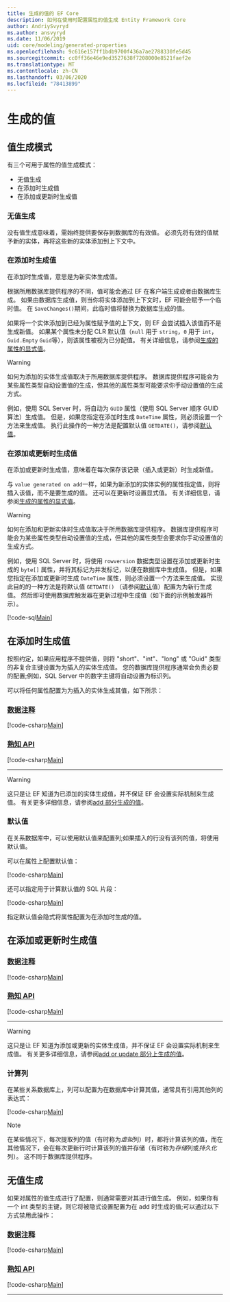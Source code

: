```yaml
---
title: 生成的值的 EF Core
description: 如何在使用时配置属性的值生成 Entity Framework Core
author: AndriySvyryd
ms.author: ansvyryd
ms.date: 11/06/2019
uid: core/modeling/generated-properties
ms.openlocfilehash: 9c616e157ff1bdb9700f436a7ae2788330fe5d45
ms.sourcegitcommit: cc0ff36e46e9ed3527638f7208000e8521faef2e
ms.translationtype: MT
ms.contentlocale: zh-CN
ms.lasthandoff: 03/06/2020
ms.locfileid: "78413899"
---
```

# <a name="generated-values"></a>生成的值

## <a name="value-generation-patterns"></a>值生成模式

有三个可用于属性的值生成模式：

* 无值生成
* 在添加时生成值
* 在添加或更新时生成值

### <a name="no-value-generation"></a>无值生成

没有值生成意味着，需始终提供要保存到数据库的有效值。 必须先将有效的值赋予新的实体，再将这些新的实体添加到上下文中。

### <a name="value-generated-on-add"></a>在添加时生成值

在添加时生成值，意思是为新实体生成值。

根据所用数据库提供程序的不同，值可能会通过 EF 在客户端生成或者由数据库生成。 如果由数据库生成值，则当你将实体添加到上下文时，EF 可能会赋予一个临时值。 在 `SaveChanges()`期间，此临时值将替换为数据库生成的值。

如果将一个实体添加到已经为属性赋予值的上下文，则 EF 会尝试插入该值而不是生成新值。 如果某个属性未分配 CLR 默认值（`null` 用于 `string`，`0` 用于 `int`，`Guid.Empty` `Guid`等），则该属性被视为已分配值。 有关详细信息，请参阅[生成的属性的显式值](../saving/explicit-values-generated-properties.md)。

> [!WARNING]
> 如何为添加的实体生成值取决于所用数据库提供程序。 数据库提供程序可能会为某些属性类型自动设置值的生成，但其他的属性类型可能要求你手动设置值的生成方式。
>
> 例如，使用 SQL Server 时，将自动为 `GUID` 属性（使用 SQL Server 顺序 GUID 算法）生成值。 但是，如果您指定在添加时生成 `DateTime` 属性，则必须设置一个方法来生成值。 执行此操作的一种方法是配置默认值 `GETDATE()`，请参阅[默认值](relational/default-values.md)。

### <a name="value-generated-on-add-or-update"></a>在添加或更新时生成值

在添加或更新时生成值，意味着在每次保存该记录（插入或更新）时生成新值。

与 `value generated on add`一样，如果为新添加的实体实例的属性指定值，则将插入该值，而不是要生成的值。 还可以在更新时设置显式值。 有关详细信息，请参阅[生成的属性的显式值](../saving/explicit-values-generated-properties.md)。

> [!WARNING]
> 如何在添加和更新实体时生成值取决于所用数据库提供程序。 数据库提供程序可能会为某些属性类型自动设置值的生成，但其他的属性类型会要求你手动设置值的生成方式。
>
> 例如，使用 SQL Server 时，将使用 `rowversion` 数据类型设置在添加或更新时生成的 `byte[]` 属性，并将其标记为并发标记，以便在数据库中生成值。 但是，如果您指定在添加或更新时生成 `DateTime` 属性，则必须设置一个方法来生成值。 实现此目的的一种方法是将默认值 `GETDATE()` （请参阅[默认](relational/default-values.md)值）配置为为新行生成值。 然后即可使用数据库触发器在更新过程中生成值（如下面的示例触发器所示）。
>
> [!code-sql[Main](../../../samples/core/Modeling/FluentAPI/ValueGeneratedOnAddOrUpdate.sql)]

## <a name="value-generated-on-add"></a>在添加时生成值

按照约定，如果应用程序不提供值，则将 "short"、"int"、"long" 或 "Guid" 类型的非复合主键设置为为插入的实体生成值。 您的数据库提供程序通常会负责必要的配置;例如，SQL Server 中的数字主键将自动设置为标识列。

可以将任何属性配置为为插入的实体生成其值，如下所示：

### <a name="data-annotations"></a>[数据注释](#tab/data-annotations)

[!code-csharp[Main](../../../samples/core/Modeling/DataAnnotations/ValueGeneratedOnAdd.cs?name=ValueGeneratedOnAdd&highlight=5)]

### <a name="fluent-api"></a>[熟知 API](#tab/fluent-api)

[!code-csharp[Main](../../../samples/core/Modeling/FluentAPI/ValueGeneratedOnAdd.cs?name=ValueGeneratedOnAdd&highlight=5)]

***

> [!WARNING]
> 这只是让 EF 知道为已添加的实体生成值，并不保证 EF 会设置实际机制来生成值。 有关更多详细信息，请参阅[add 部分生成的值](#value-generated-on-add)。

### <a name="default-values"></a>默认值

在关系数据库中，可以使用默认值来配置列;如果插入的行没有该列的值，将使用默认值。

可以在属性上配置默认值：

[!code-csharp[Main](../../../samples/core/Modeling/FluentAPI/DefaultValue.cs?name=DefaultValue&highlight=5)]

还可以指定用于计算默认值的 SQL 片段：

[!code-csharp[Main](../../../samples/core/Modeling/FluentAPI/DefaultValueSql.cs?name=DefaultValueSql&highlight=5)]

指定默认值会隐式将属性配置为在添加时生成的值。

## <a name="value-generated-on-add-or-update"></a>在添加或更新时生成值

### <a name="data-annotations"></a>[数据注释](#tab/data-annotations)

[!code-csharp[Main](../../../samples/core/Modeling/DataAnnotations/ValueGeneratedOnAddOrUpdate.cs?name=ValueGeneratedOnAddOrUpdate&highlight=5)]

### <a name="fluent-api"></a>[熟知 API](#tab/fluent-api)

[!code-csharp[Main](../../../samples/core/Modeling/FluentAPI/ValueGeneratedOnAddOrUpdate.cs?name=ValueGeneratedOnAddOrUpdate&highlight=5)]

***

> [!WARNING]
> 这只是让 EF 知道为添加或更新的实体生成值，并不保证 EF 会设置实际机制来生成值。 有关更多详细信息，请参阅[add or update 部分上生成的值](#value-generated-on-add-or-update)。

### <a name="computed-columns"></a>计算列

在某些关系数据库上，列可以配置为在数据库中计算其值，通常具有引用其他列的表达式：

[!code-csharp[Main](../../../samples/core/Modeling/FluentAPI/ComputedColumn.cs?name=ComputedColumn&highlight=5)]

> [!NOTE]
> 在某些情况下，每次提取列的值（有时称为*虚拟*列）时，都将计算该列的值，而在其他情况下，会在每次更新行时计算该列的值并存储（有时称为*存储*列或*持久化*列）。 这不同于数据库提供程序。

## <a name="no-value-generation"></a>无值生成

如果对属性的值生成进行了配置，则通常需要对其进行值生成。 例如，如果你有一个 int 类型的主键，则它将被隐式设置配置为在 add 时生成的值;可以通过以下方式禁用此操作：

### <a name="data-annotations"></a>[数据注释](#tab/data-annotations)

[!code-csharp[Main](../../../samples/core/Modeling/DataAnnotations/ValueGeneratedNever.cs?name=ValueGeneratedNever&highlight=3)]

### <a name="fluent-api"></a>[熟知 API](#tab/fluent-api)

[!code-csharp[Main](../../../samples/core/Modeling/FluentAPI/ValueGeneratedNever.cs?name=ValueGeneratedNever&highlight=5)]

***
